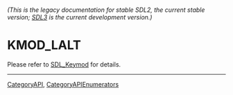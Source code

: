 ###### (This is the legacy documentation for stable SDL2, the current stable version; [SDL3](https://wiki.libsdl.org/SDL3/) is the current development version.)
# KMOD_LALT

Please refer to [SDL_Keymod](SDL_Keymod) for details.

----
[CategoryAPI](CategoryAPI), [CategoryAPIEnumerators](CategoryAPIEnumerators)

